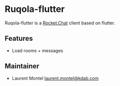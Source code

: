 # Ruqola-flutter

Ruqola-flutter is a [Rocket.Chat](https://www.rocket.chat/) client based on flutter.

## Features
- Load rooms + messages


## Maintainer
- Laurent Montel <laurent.montel@kdab.com>

